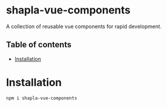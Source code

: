 # shapla-vue-components
A collection of reusable vue components for rapid development.

## Table of contents

- [Installation](#installation)

# Installation

```
npm i shapla-vue-components
```
